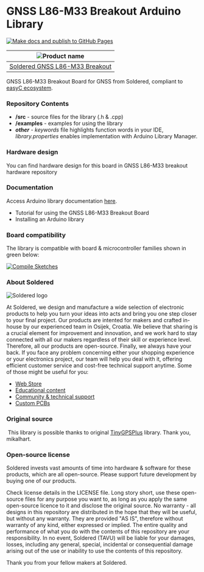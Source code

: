 # GNSS L86-M33 Breakout Arduino Library

[![Make docs and publish to GitHub Pages](https://github.com/SolderedElectronics/Soldered-GNSS-L86-M33-Arduino-Library/actions/workflows/make_docs.yml/badge.svg?branch=dev)](https://github.com/SolderedElectronics/Soldered-GNSS-L86-M33-Arduino-Library/actions/workflows/make_docs.yml)

| ![Product name](https://upload.wikimedia.org/wikipedia/commons/8/8f/Example_image.svg) |
| :------------------------------------------------------------------------------------: |
|             [Soldered GNSS L86-M33 Breakout](https://www.solde.red/33320)              |

GNSS L86-M33 Breakout Board for GNSS from Soldered, compliant to [easyC ecosystem](https://www.soldered.com/easyC).

### Repository Contents

- **/src** - source files for the library (.h & .cpp)
- **/examples** - examples for using the library
- **_other_** - _keywords_ file highlights function words in your IDE, _library.properties_ enables implementation with Arduino Library Manager.

### Hardware design

You can find hardware design for this board in GNSS L86-M33 breakout hardware repository

### Documentation

Access Arduino library documentation [here](https://e-radionicacom.github.io/Soldered-GNSS-L86-M33-Arduino-Library/).

- Tutorial for using the GNSS L86-M33 Breakout Board
- Installing an Arduino library

### Board compatibility

The library is compatible with board & microcontroller families shown in green below:

[![Compile Sketches](http://github-actions.40ants.com/e-radionicacom/Soldered-GNSS-L86-M33-Arduino-Library/matrix.svg?branch=dev&only=Compile%20Sketches)](https://github.com/SolderedElectronics/Soldered-GNSS-L86-M33-Arduino-Library/actions/workflows/compile_test.yml)

### About Soldered

![Soldered logo](https://raw.githubusercontent.com/e-radionicacom/Soldered-GNSS-L86-M33-Arduino-Library/dev/extras/Logo%20horizontal-2.svg)

At Soldered, we design and manufacture a wide selection of electronic products to help you turn your ideas into acts and bring you one step closer to your final project. Our products are intented for makers and crafted in-house by our experienced team in Osijek, Croatia. We believe that sharing is a crucial element for improvement and innovation, and we work hard to stay connected with all our makers regardless of their skill or experience level. Therefore, all our products are open-source. Finally, we always have your back. If you face any problem concerning either your shopping experience or your electronics project, our team will help you deal with it, offering efficient customer service and cost-free technical support anytime. Some of those might be useful for you:

- [Web Store](https://www.soldered.com)
- [Educational content](https://learn.soldered.com)
- [Community & technical support](https://community.soldered.com)
- [Custom PCBs](https://pcb.soldered.com)

### Original source

​
This library is possible thanks to original [TinyGPSPlus](https://github.com/mikalhart/TinyGPSPlus) library. Thank you, mikalhart.

### Open-source license

Soldered invests vast amounts of time into hardware & software for these products, which are all open-source. Please support future development by buying one of our products.

Check license details in the LICENSE file. Long story short, use these open-source files for any purpose you want to, as long as you apply the same open-source licence to it and disclose the original source. No warranty - all designs in this repository are distributed in the hope that they will be useful, but without any warranty. They are provided "AS IS", therefore without warranty of any kind, either expressed or implied. The entire quality and performance of what you do with the contents of this repository are your responsibility. In no event, Soldered (TAVU) will be liable for your damages, losses, including any general, special, incidental or consequential damage arising out of the use or inability to use the contents of this repository.

Thank you from your fellow makers at Soldered.
